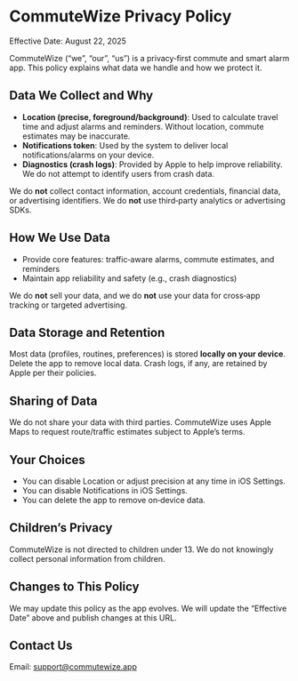 # CommuteWize Privacy Policy

Effective Date: August 22, 2025

CommuteWize (“we”, “our”, “us”) is a privacy‑first commute and smart alarm app. This policy explains what data we handle and how we protect it.

## Data We Collect and Why
- **Location (precise, foreground/background)**: Used to calculate travel time and adjust alarms and reminders. Without location, commute estimates may be inaccurate.
- **Notifications token**: Used by the system to deliver local notifications/alarms on your device.
- **Diagnostics (crash logs)**: Provided by Apple to help improve reliability. We do not attempt to identify users from crash data.

We do **not** collect contact information, account credentials, financial data, or advertising identifiers. We do **not** use third‑party analytics or advertising SDKs.

## How We Use Data
- Provide core features: traffic‑aware alarms, commute estimates, and reminders
- Maintain app reliability and safety (e.g., crash diagnostics)

We do **not** sell your data, and we do **not** use your data for cross‑app tracking or targeted advertising.

## Data Storage and Retention
Most data (profiles, routines, preferences) is stored **locally on your device**. Delete the app to remove local data. Crash logs, if any, are retained by Apple per their policies.

## Sharing of Data
We do not share your data with third parties. CommuteWize uses Apple Maps to request route/traffic estimates subject to Apple’s terms.

## Your Choices
- You can disable Location or adjust precision at any time in iOS Settings.
- You can disable Notifications in iOS Settings.
- You can delete the app to remove on‑device data.

## Children’s Privacy
CommuteWize is not directed to children under 13. We do not knowingly collect personal information from children.

## Changes to This Policy
We may update this policy as the app evolves. We will update the “Effective Date” above and publish changes at this URL.

## Contact Us
Email: support@commutewize.app
